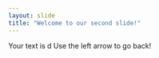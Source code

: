 ```yaml
---
layout: slide
title: "Welcome to our second slide!"
---
```

Your text is d
Use the left arrow to go back!
